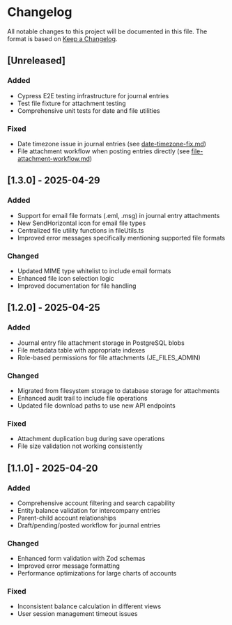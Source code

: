 # Changelog

All notable changes to this project will be documented in this file. The format is based on [Keep a Changelog](https://keepachangelog.com/en/1.0.0/).

## [Unreleased]

### Added
- Cypress E2E testing infrastructure for journal entries
- Test file fixture for attachment testing
- Comprehensive unit tests for date and file utilities

### Fixed
- Date timezone issue in journal entries (see [date-timezone-fix.md](fixes/date-timezone-fix.md))
- File attachment workflow when posting entries directly (see [file-attachment-workflow.md](fixes/file-attachment-workflow.md))

## [1.3.0] - 2025-04-29

### Added
- Support for email file formats (.eml, .msg) in journal entry attachments
- New SendHorizontal icon for email file types
- Centralized file utility functions in fileUtils.ts
- Improved error messages specifically mentioning supported file formats

### Changed
- Updated MIME type whitelist to include email formats
- Enhanced file icon selection logic
- Improved documentation for file handling

## [1.2.0] - 2025-04-25

### Added
- Journal entry file attachment storage in PostgreSQL blobs
- File metadata table with appropriate indexes
- Role-based permissions for file attachments (JE_FILES_ADMIN)

### Changed
- Migrated from filesystem storage to database storage for attachments
- Enhanced audit trail to include file operations
- Updated file download paths to use new API endpoints

### Fixed
- Attachment duplication bug during save operations
- File size validation not working consistently

## [1.1.0] - 2025-04-20

### Added
- Comprehensive account filtering and search capability
- Entity balance validation for intercompany entries
- Parent-child account relationships
- Draft/pending/posted workflow for journal entries

### Changed
- Enhanced form validation with Zod schemas
- Improved error message formatting
- Performance optimizations for large charts of accounts

### Fixed
- Inconsistent balance calculation in different views
- User session management timeout issues
